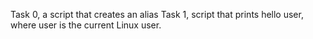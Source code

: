 Task 0, a script that creates an alias
Task 1, script that prints hello user, where user is the current Linux user.
